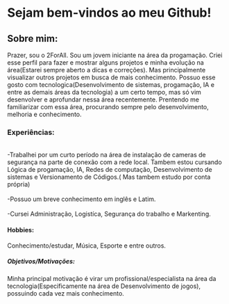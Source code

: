 <h1>Sejam bem-vindos ao meu Github!</h1>

<h2>Sobre mim: </h2>
Prazer, sou o 2ForAll. Sou um jovem iniciante na área da progamação. Criei esse perfil para fazer e mostrar alguns projetos e minha evolução na área(Estarei sempre aberto a dicas e correções). Mas principalmente visualizar outros projetos em busca de mais conhecimento. Possuo esse gosto com tecnologica(Desenvolvimento de sistemas, progamação, IA e entre as demais áreas da tecnologia) a um certo tempo, mas só vim desenvolver e aprofundar nessa área recentemente. Prentendo me familiarizar com essa área, procurando sempre pelo desenvolvimento, melhoria e conhecimento.

<h3>Experiências: </h3>
<br>-Trabalhei por um curto período na área de instalação de cameras de segurança na parte de conexão com a rede local. Tambem estou cursando Lógica de progamação, IA, Redes de computação, Desenvolvimento de sistemas e Versionamento de Códigos.( Mas tambem estudo por conta própria)<br>
<br>-Possuo um breve conhecimento em inglês e Latim.<br>
<br>-Cursei Administração, Logistíca, Segurança do trabalho e Markenting.<br>

<h4>Hobbies: </h4>
Conhecimento/estudar, Música, Esporte e entre outros.

<h5>Objetivos/Motivações: </h5>
Minha principal motivação é virar um profissional/especialista na área da tecnologia(Especificamente na área de Desenvolvimento de jogos), possuindo cada vez mais conhecimento.




<!--
**2ForAll/2ForAll** is a ✨ _special_ ✨ repository because its `README.md` (this file) appears on your GitHub profile.

Here are some ideas to get you started:

- 🔭 I’m currently working on ...
- 🌱 I’m currently learning ...
- 👯 I’m looking to collaborate on ...
- 🤔 I’m looking for help with ...
- 💬 Ask me about ...
- 📫 How to reach me: ...
- 😄 Pronouns: ...
- ⚡ Fun fact: ...
-->




<!--
**2ForAll/2ForAll** is a ✨ _special_ ✨ repository because its `README.md` (this file) appears on your GitHub profile.

Here are some ideas to get you started:

- 🔭 I’m currently working on ...
- 🌱 I’m currently learning ...
- 👯 I’m looking to collaborate on ...
- 🤔 I’m looking for help with ...
- 💬 Ask me about ...
- 📫 How to reach me: ...
- 😄 Pronouns: ...
- ⚡ Fun fact: ...
-->
